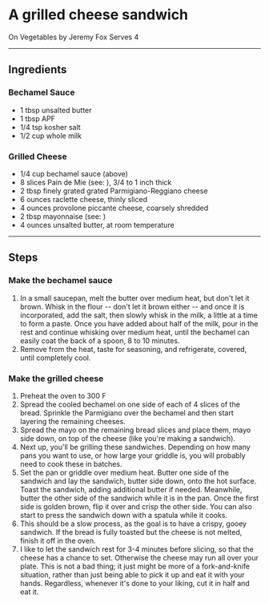 # A grilled cheese sandwich

On Vegetables by Jeremy Fox
Serves 4

---

## Ingredients

### Bechamel Sauce
* 1 tbsp unsalted butter
* 1 tbsp APF
* 1/4 tsp kosher salt
* 1/2 cup whole milk

### Grilled Cheese
* 1/4 cup bechamel sauce (above)
* 8 slices Pain de Mie (see: ), 3/4 to 1 inch thick
* 2 tbsp finely grated grated Parmigiano-Reggiano cheese
* 6 ounces raclette cheese, thinly sliced
* 4 ounces provolone piccante cheese, coarsely shredded
* 2 tbsp mayonnaise (see: )
* 4 ounces unsalted butter, at room temperature

---

## Steps

### Make the bechamel sauce
1.  In a small saucepan, melt the butter over medium heat, but don't let it brown. Whisk in the flour -- don't let it brown either -- and once it is incorporated, add the salt, then slowly whisk in the milk, a little at a time to form a paste. Once you have added about half of the milk, pour in the rest and continue whisking over medium heat, until the bechamel can easily coat the back of a spoon, 8 to 10 minutes.
2.  Remove from the heat, taste for seasoning, and refrigerate, covered, until completely cool.

### Make the grilled cheese
1. Preheat the oven to 300 F
2. Spread the cooled bechamel on one side of each of 4 slices of the bread. Sprinkle the Parmigiano over the bechamel and then start layering the remaining cheeses.
3. Spread the mayo on the remaining bread slices and place them, mayo side down, on top of the cheese (like you're making a sandwich).
4. Next up, you'll be grilling these sandwiches. Depending on how many pans you want to use, or how large your griddle is, you will probably need to cook these in batches.
5. Set the pan or griddle over medium heat. Butter one side of the sandwich and lay the sandwich, butter side down, onto the hot surface. Toast the sandwich, adding additional butter if needed. Meanwhile, butter the other side of the sandwich while it is in the pan. Once the first side is golden brown, flip it over and crisp the other side. You can also start to press the sandwich down with a spatula while it cooks.
6. This should be a slow process, as the goal is to have a crispy, gooey sandwich. If the bread is fully toasted but the cheese is not melted, finish it off in the oven.
7. I like to let the sandwich rest for 3-4 minutes before slicing, so that the cheese has a chance to set. Otherwise the cheese may run all over your plate. This is not a bad thing; it just might be more of a fork-and-knife situation, rather than just being able to pick it up and eat it with your hands. Regardless, whenever it's done to your liking, cut it in half and eat it.